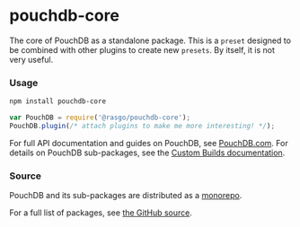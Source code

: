 pouchdb-core
======

The core of PouchDB as a standalone package. This is a `preset` designed to be combined with other plugins to create new `presets`. By itself, it is not very useful.

### Usage

```bash
npm install pouchdb-core
```

```js
var PouchDB = require('@rasgo/pouchdb-core');
PouchDB.plugin(/* attach plugins to make me more interesting! */);
```

For full API documentation and guides on PouchDB, see [PouchDB.com](http://pouchdb.com/). For details on PouchDB sub-packages, see the [Custom Builds documentation](http://pouchdb.com/custom.html).

### Source

PouchDB and its sub-packages are distributed as a [monorepo](https://github.com/babel/babel/blob/master/doc/design/monorepo.md).

For a full list of packages, see [the GitHub source](https://github.com/pouchdb/pouchdb/tree/master/packages).



